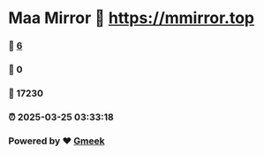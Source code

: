 # Maa Mirror :link: https://mmirror.top 
### :page_facing_up: [6](https://mmirror.top/tag.html) 
### :speech_balloon: 0 
### :hibiscus: 17230 
### :alarm_clock: 2025-03-25 03:33:18 
### Powered by :heart: [Gmeek](https://github.com/Meekdai/Gmeek)
